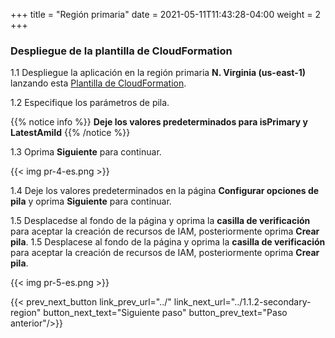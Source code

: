 +++
title = "Región primaria"
date =  2021-05-11T11:43:28-04:00
weight = 2
+++

### Despliegue de la plantilla de CloudFormation

1.1 Despliegue la aplicación en la región primaria **N. Virginia (us-east-1)** lanzando esta [Plantilla de CloudFormation](https://console.aws.amazon.com/cloudformation/home?region=us-east-1#/stacks/create/template?stackName=hot-primary&templateURL=https://ee-assets-prod-us-east-1.s3.amazonaws.com/modules/7ebe40ac15b94a1e815828a877bde9b3/v10/HotStandby.yaml).

1.2  Especifique los parámetros de pila.

{{% notice info %}}
**Deje los valores predeterminados para isPrimary y LatestAmiId**
{{% /notice %}}

1.3 Oprima **Siguiente** para continuar.

{{< img pr-4-es.png >}}

1.4 Deje los valores predeterminados en la página **Configurar opciones de pila** y oprima **Siguiente** para continuar.

1.5 Desplacedse al fondo de la página y oprima la **casilla de verificación** para aceptar la creación de recursos de IAM, posteriormente oprima **Crear pila**.
1.5 Desplacese al fondo de la página y oprima la **casilla de verificación** para aceptar la creación de recursos de IAM, posteriormente oprima **Crear pila**.

{{< img pr-5-es.png >}}

{{< prev_next_button link_prev_url="../" link_next_url="../1.1.2-secondary-region" button_next_text="Siguiente paso" button_prev_text="Paso anterior"/>}}

